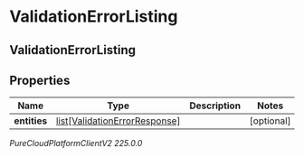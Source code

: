 # ValidationErrorListing

## ValidationErrorListing

## Properties

|Name | Type | Description | Notes|
|------------ | ------------- | ------------- | -------------|
| **entities** | [list[ValidationErrorResponse]](ValidationErrorResponse) |  | [optional] |



_PureCloudPlatformClientV2 225.0.0_
